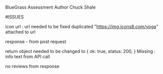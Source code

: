 BlueGrass Assessment
Author Chuck Shale

#ISSUES

icon url : url needed to be fixed
duplicated "https://img.icons8.com/yoga" attached to url

response - from post request

return object needed to be changed to
{
ok: true,
status: 200,
}
Missing : info text from API call

no reviews from response

